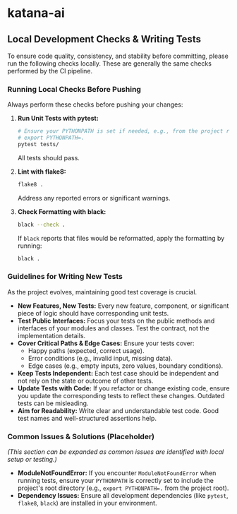 # katana-ai

## Local Development Checks & Writing Tests

To ensure code quality, consistency, and stability before committing, please run the following checks locally. These are generally the same checks performed by the CI pipeline.

### Running Local Checks Before Pushing

Always perform these checks before pushing your changes:

1.  **Run Unit Tests with pytest:**
    ```bash
    # Ensure your PYTHONPATH is set if needed, e.g., from the project root:
    # export PYTHONPATH=.
    pytest tests/
    ```
    All tests should pass.

2.  **Lint with flake8:**
    ```bash
    flake8 .
    ```
    Address any reported errors or significant warnings.

3.  **Check Formatting with black:**
    ```bash
    black --check .
    ```
    If `black` reports that files would be reformatted, apply the formatting by running:
    ```bash
    black .
    ```

### Guidelines for Writing New Tests

As the project evolves, maintaining good test coverage is crucial.

*   **New Features, New Tests:** Every new feature, component, or significant piece of logic should have corresponding unit tests.
*   **Test Public Interfaces:** Focus your tests on the public methods and interfaces of your modules and classes. Test the contract, not the implementation details.
*   **Cover Critical Paths & Edge Cases:** Ensure your tests cover:
    *   Happy paths (expected, correct usage).
    *   Error conditions (e.g., invalid input, missing data).
    *   Edge cases (e.g., empty inputs, zero values, boundary conditions).
*   **Keep Tests Independent:** Each test case should be independent and not rely on the state or outcome of other tests.
*   **Update Tests with Code:** If you refactor or change existing code, ensure you update the corresponding tests to reflect these changes. Outdated tests can be misleading.
*   **Aim for Readability:** Write clear and understandable test code. Good test names and well-structured assertions help.

### Common Issues & Solutions (Placeholder)

*(This section can be expanded as common issues are identified with local setup or testing.)*

*   **ModuleNotFoundError:** If you encounter `ModuleNotFoundError` when running tests, ensure your `PYTHONPATH` is correctly set to include the project's root directory (e.g., `export PYTHONPATH=.` from the project root).
*   **Dependency Issues:** Ensure all development dependencies (like `pytest`, `flake8`, `black`) are installed in your environment.